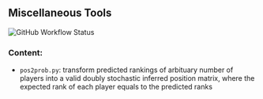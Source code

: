 ## Miscellaneous Tools
![GitHub Workflow Status](https://img.shields.io/github/workflow/status/xl402/tools/tools)

### Content:
- `pos2prob.py`: transform predicted rankings of arbituary number of players
  into a valid doubly stochastic inferred position matrix, where the expected rank of each player equals to the predicted ranks
